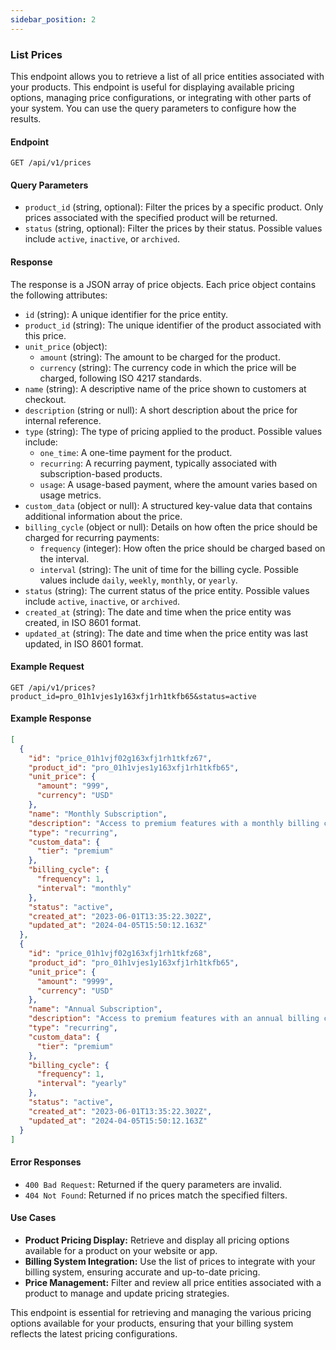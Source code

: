 ```yaml
---
sidebar_position: 2
---
```


### List Prices

This endpoint allows you to retrieve a list of all price entities associated with your products. This endpoint is useful for displaying available pricing options, managing price configurations, or integrating with other parts of your system. You can use the query parameters to configure how the results.

#### Endpoint

```http
GET /api/v1/prices
```

#### Query Parameters

- `product_id` (string, optional): Filter the prices by a specific product. Only prices associated with the specified product will be returned.
- `status` (string, optional): Filter the prices by their status. Possible values include `active`, `inactive`, or `archived`.

#### Response

The response is a JSON array of price objects. Each price object contains the following attributes:

- `id` (string): A unique identifier for the price entity.
- `product_id` (string): The unique identifier of the product associated with this price.
- `unit_price` (object):
  - `amount` (string): The amount to be charged for the product.
  - `currency` (string): The currency code in which the price will be charged, following ISO 4217 standards.
- `name` (string): A descriptive name of the price shown to customers at checkout.
- `description` (string or null): A short description about the price for internal reference.
- `type` (string): The type of pricing applied to the product. Possible values include:
  - `one_time`: A one-time payment for the product.
  - `recurring`: A recurring payment, typically associated with subscription-based products.
  - `usage`: A usage-based payment, where the amount varies based on usage metrics.
- `custom_data` (object or null): A structured key-value data that contains additional information about the price.
- `billing_cycle` (object or null): Details on how often the price should be charged for recurring payments:
  - `frequency` (integer): How often the price should be charged based on the interval.
  - `interval` (string): The unit of time for the billing cycle. Possible values include `daily`, `weekly`, `monthly`, or `yearly`.
- `status` (string): The current status of the price entity. Possible values include `active`, `inactive`, or `archived`.
- `created_at` (string): The date and time when the price entity was created, in ISO 8601 format.
- `updated_at` (string): The date and time when the price entity was last updated, in ISO 8601 format.

#### Example Request

```http
GET /api/v1/prices?product_id=pro_01h1vjes1y163xfj1rh1tkfb65&status=active
```

#### Example Response

```json
[
  {
    "id": "price_01h1vjf02g163xfj1rh1tkfz67",
    "product_id": "pro_01h1vjes1y163xfj1rh1tkfb65",
    "unit_price": {
      "amount": "999",
      "currency": "USD"
    },
    "name": "Monthly Subscription",
    "description": "Access to premium features with a monthly billing cycle.",
    "type": "recurring",
    "custom_data": {
      "tier": "premium"
    },
    "billing_cycle": {
      "frequency": 1,
      "interval": "monthly"
    },
    "status": "active",
    "created_at": "2023-06-01T13:35:22.302Z",
    "updated_at": "2024-04-05T15:50:12.163Z"
  },
  {
    "id": "price_01h1vjf02g163xfj1rh1tkfz68",
    "product_id": "pro_01h1vjes1y163xfj1rh1tkfb65",
    "unit_price": {
      "amount": "9999",
      "currency": "USD"
    },
    "name": "Annual Subscription",
    "description": "Access to premium features with an annual billing cycle.",
    "type": "recurring",
    "custom_data": {
      "tier": "premium"
    },
    "billing_cycle": {
      "frequency": 1,
      "interval": "yearly"
    },
    "status": "active",
    "created_at": "2023-06-01T13:35:22.302Z",
    "updated_at": "2024-04-05T15:50:12.163Z"
  }
]
```

#### Error Responses

- `400 Bad Request`: Returned if the query parameters are invalid.
- `404 Not Found`: Returned if no prices match the specified filters.

#### Use Cases

- **Product Pricing Display:** Retrieve and display all pricing options available for a product on your website or app.
- **Billing System Integration:** Use the list of prices to integrate with your billing system, ensuring accurate and up-to-date pricing.
- **Price Management:** Filter and review all price entities associated with a product to manage and update pricing strategies.

This endpoint is essential for retrieving and managing the various pricing options available for your products, ensuring that your billing system reflects the latest pricing configurations.
